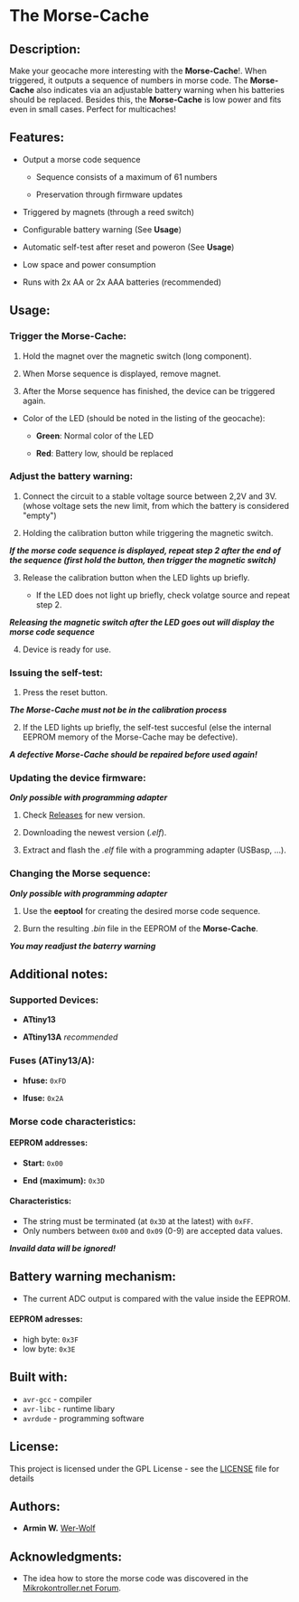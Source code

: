 # **The Morse-Cache**



## **Description:**

Make your geocache more interesting with the **Morse-Cache**!. When triggered, it outputs a sequence of numbers in morse code. The **Morse-Cache** also indicates via an adjustable battery warning when his batteries should be replaced. Besides this, the **Morse-Cache** is low power and fits even in small cases. Perfect for multicaches!

## **Features:**

* Output a morse code sequence

    * Sequence consists of a maximum of 61 numbers

    * Preservation through firmware updates

* Triggered by magnets (through a reed switch)

* Configurable battery warning (See **Usage**)

* Automatic self-test after reset and poweron (See **Usage**)

* Low space and power consumption

* Runs with 2x AA or 2x AAA batteries (recommended)

## **Usage:**

### **Trigger the Morse-Cache:**

1. Hold the magnet over the magnetic switch (long component).

2. When Morse sequence is displayed, remove magnet.

3. After the Morse sequence has finished, the device can be triggered again.

* Color of the LED (should be noted in the listing of the geocache):

    * **Green**: Normal color of the LED

    * **Red**: Battery low, should be replaced

### **Adjust the battery warning:**

1. Connect the circuit to a stable voltage source between 2,2V and 3V.
   (whose voltage sets the new limit, from which the battery is considered "empty")
    
2. Holding the calibration button while triggering the magnetic switch.

***If the morse code sequence is displayed, repeat step 2 after the end of the sequence (first hold the button, then trigger the magnetic switch)***

3. Release the calibration button when the LED lights up briefly.

    * If the LED does not light up briefly, check volatge source and repeat step 2.

***Releasing the magnetic switch after the LED goes out will display the morse code sequence***

4. Device is ready for use.

### **Issuing the self-test:**

1. Press the reset button.

***The Morse-Cache must not be in the calibration process***

2. If the LED lights up briefly, the self-test succesful (else the internal EEPROM memory of the Morse-Cache may be defective).

***A defective Morse-Cache should be repaired before used again!***
        
### **Updating the device firmware:**
        
***Only possible with programming adapter***

1. Check [Releases](releases) for new version.

2. Downloading the newest version (*.elf*).

3. Extract and flash the *.elf* file with a programming adapter (USBasp, ...).

### **Changing the Morse sequence:**

***Only possible with programming adapter***

1. Use the **eeptool** for creating the desired morse code sequence.

2. Burn the resulting *.bin* file in the EEPROM of the **Morse-Cache**.

***You may readjust the baterry warning***

## **Additional notes:**

### **Supported Devices:**

* **ATtiny13**

* **ATtiny13A** *recommended*

### **Fuses (ATiny13/A):**

* **hfuse:** ```0xFD```

* **lfuse:** ```0x2A```

### **Morse code characteristics:**

#### **EEPROM addresses:**

* **Start:** ```0x00```
    
* **End (maximum):** ```0x3D```

#### **Characteristics:**

* The string must be terminated (at ```0x3D``` at the latest) with ```0xFF```.
* Only numbers between ```0x00``` and ```0x09``` (0-9) are accepted data values.
    
***Invaild data will be ignored!***

## **Battery warning mechanism:**

* The current ADC output is compared with the value inside the EEPROM. 

#### **EEPROM adresses:**

* high byte: ```0x3F```
* low byte: ```0x3E```

## **Built with:**

* ```avr-gcc``` - compiler
* ```avr-libc``` - runtime libary
* ```avrdude``` - programming software

## **License:**
This project is licensed under the GPL License - see the [LICENSE](LICENSE) file for details

## **Authors:**

* **Armin W.** [Wer-Wolf](www.github.com/Wer-Wolf)

## **Acknowledgments:**

* The idea how to store the morse code was discovered in the [Mikrokontroller.net Forum](www.mikrocontroller.net/topic/171196).